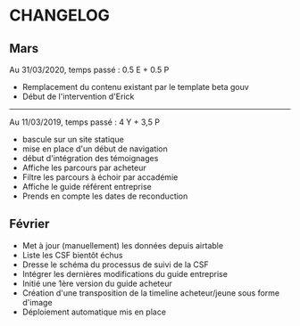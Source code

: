 # CHANGELOG

## Mars

Au 31/03/2020, temps passé : 0.5 E + 0.5 P

- Remplacement du contenu existant par le template beta gouv
- Début de l'intervention d'Erick

----

Au 11/03/2019, temps passé : 4 Y + 3,5 P

- bascule sur un site statique
- mise en place d'un début de navigation
- début d'intégration des témoignages
- Affiche les parcours par acheteur
- Filtre les parcours à échoir par accadémie
- Affiche le guide référent entreprise
- Prends en compte les dates de reconduction

## Février

- Met à jour (manuellement) les données depuis airtable
- Liste les CSF bientôt échus
- Dresse le schéma du processus de suivi de la CSF
- Intégrer les dernières modifications du guide entreprise
- Initié une 1ère version du guide acheteur
- Création d'une transposition de la timeline acheteur/jeune sous forme d'image
- Déploiement automatique mis en place

